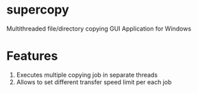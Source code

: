 supercopy
=========

Multithreaded file/directory copying GUI Application for Windows

Features
========

1. Executes multiple copying job in separate threads
2. Allows to set different transfer speed limit per each job

